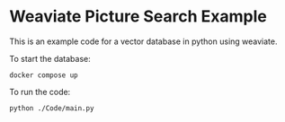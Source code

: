 # Weaviate Picture Search Example

This is an example code for a vector database in python using weaviate.

To start the database:

```shell
docker compose up
```

To run the code:

```shell
python ./Code/main.py
```